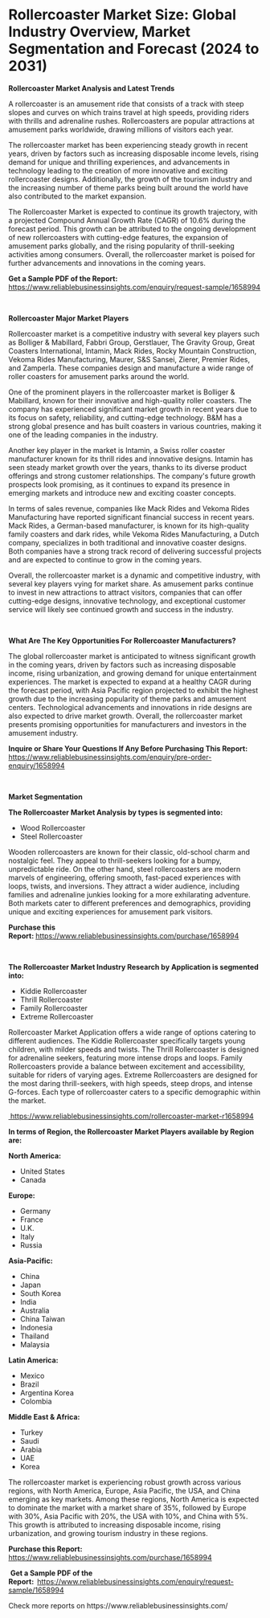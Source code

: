 <p><h1>Rollercoaster Market Size: Global Industry Overview, Market Segmentation and Forecast (2024 to 2031)</h1></p><p><strong>Rollercoaster Market Analysis and Latest Trends</strong></p>
<p><p>A rollercoaster is an amusement ride that consists of a track with steep slopes and curves on which trains travel at high speeds, providing riders with thrills and adrenaline rushes. Rollercoasters are popular attractions at amusement parks worldwide, drawing millions of visitors each year.</p><p>The rollercoaster market has been experiencing steady growth in recent years, driven by factors such as increasing disposable income levels, rising demand for unique and thrilling experiences, and advancements in technology leading to the creation of more innovative and exciting rollercoaster designs. Additionally, the growth of the tourism industry and the increasing number of theme parks being built around the world have also contributed to the market expansion.</p><p>The Rollercoaster Market is expected to continue its growth trajectory, with a projected Compound Annual Growth Rate (CAGR) of 10.6% during the forecast period. This growth can be attributed to the ongoing development of new rollercoasters with cutting-edge features, the expansion of amusement parks globally, and the rising popularity of thrill-seeking activities among consumers. Overall, the rollercoaster market is poised for further advancements and innovations in the coming years.</p></p>
<p><strong>Get a Sample PDF of the Report:&nbsp;</strong> <a href="https://www.reliablebusinessinsights.com/enquiry/request-sample/1658994">https://www.reliablebusinessinsights.com/enquiry/request-sample/1658994</a></p>
<p>&nbsp;</p>
<p><strong>Rollercoaster Major Market Players</strong></p>
<p><p>Rollercoaster market is a competitive industry with several key players such as Bolliger & Mabillard, Fabbri Group, Gerstlauer, The Gravity Group, Great Coasters International, Intamin, Mack Rides, Rocky Mountain Construction, Vekoma Rides Manufacturing, Maurer, S&S Sansei, Zierer, Premier Rides, and Zamperla. These companies design and manufacture a wide range of roller coasters for amusement parks around the world.</p><p>One of the prominent players in the rollercoaster market is Bolliger & Mabillard, known for their innovative and high-quality roller coasters. The company has experienced significant market growth in recent years due to its focus on safety, reliability, and cutting-edge technology. B&M has a strong global presence and has built coasters in various countries, making it one of the leading companies in the industry.</p><p>Another key player in the market is Intamin, a Swiss roller coaster manufacturer known for its thrill rides and innovative designs. Intamin has seen steady market growth over the years, thanks to its diverse product offerings and strong customer relationships. The company's future growth prospects look promising, as it continues to expand its presence in emerging markets and introduce new and exciting coaster concepts.</p><p>In terms of sales revenue, companies like Mack Rides and Vekoma Rides Manufacturing have reported significant financial success in recent years. Mack Rides, a German-based manufacturer, is known for its high-quality family coasters and dark rides, while Vekoma Rides Manufacturing, a Dutch company, specializes in both traditional and innovative coaster designs. Both companies have a strong track record of delivering successful projects and are expected to continue to grow in the coming years.</p><p>Overall, the rollercoaster market is a dynamic and competitive industry, with several key players vying for market share. As amusement parks continue to invest in new attractions to attract visitors, companies that can offer cutting-edge designs, innovative technology, and exceptional customer service will likely see continued growth and success in the industry.</p></p>
<p>&nbsp;</p>
<p><strong>What Are The Key Opportunities For Rollercoaster Manufacturers?</strong></p>
<p><p>The global rollercoaster market is anticipated to witness significant growth in the coming years, driven by factors such as increasing disposable income, rising urbanization, and growing demand for unique entertainment experiences. The market is expected to expand at a healthy CAGR during the forecast period, with Asia Pacific region projected to exhibit the highest growth due to the increasing popularity of theme parks and amusement centers. Technological advancements and innovations in ride designs are also expected to drive market growth. Overall, the rollercoaster market presents promising opportunities for manufacturers and investors in the amusement industry.</p></p>
<p><strong>Inquire or Share Your Questions If Any Before Purchasing This Report:</strong> <a href="https://www.reliablebusinessinsights.com/enquiry/pre-order-enquiry/1658994">https://www.reliablebusinessinsights.com/enquiry/pre-order-enquiry/1658994</a></p>
<p>&nbsp;</p>
<p><strong>Market Segmentation</strong></p>
<p><strong>The Rollercoaster Market Analysis by types is segmented into:</strong></p>
<p><ul><li>Wood Rollercoaster</li><li>Steel Rollercoaster</li></ul></p>
<p><p>Wooden rollercoasters are known for their classic, old-school charm and nostalgic feel. They appeal to thrill-seekers looking for a bumpy, unpredictable ride. On the other hand, steel rollercoasters are modern marvels of engineering, offering smooth, fast-paced experiences with loops, twists, and inversions. They attract a wider audience, including families and adrenaline junkies looking for a more exhilarating adventure. Both markets cater to different preferences and demographics, providing unique and exciting experiences for amusement park visitors.</p></p>
<p><strong>Purchase this Report:&nbsp;</strong><a href="https://www.reliablebusinessinsights.com/purchase/1658994">https://www.reliablebusinessinsights.com/purchase/1658994</a></p>
<p>&nbsp;</p>
<p><strong>The Rollercoaster Market Industry Research by Application is segmented into:</strong></p>
<p><ul><li>Kiddie Rollercoaster</li><li>Thrill Rollercoaster</li><li>Family Rollercoaster</li><li>Extreme Rollercoaster</li></ul></p>
<p><p>Rollercoaster Market Application offers a wide range of options catering to different audiences. The Kiddie Rollercoaster specifically targets young children, with milder speeds and twists. The Thrill Rollercoaster is designed for adrenaline seekers, featuring more intense drops and loops. Family Rollercoasters provide a balance between excitement and accessibility, suitable for riders of varying ages. Extreme Rollercoasters are designed for the most daring thrill-seekers, with high speeds, steep drops, and intense G-forces. Each type of rollercoaster caters to a specific demographic within the market.</p></p>
<p><a href="https://www.reliablebusinessinsights.com/rollercoaster-market-r1658994">&nbsp;https://www.reliablebusinessinsights.com/rollercoaster-market-r1658994</a></p>
<p><strong>In terms of Region, the Rollercoaster Market Players available by Region are:</strong></p>
<p>
    <p> <strong> North America: </strong>
        <ul>
            <li>United States</li>
            <li>Canada</li>
        </ul>
        </p> 
    <p> <strong> Europe: </strong>
        <ul>
            <li>Germany</li>
            <li>France</li>
            <li>U.K.</li>
            <li>Italy</li>
            <li>Russia</li>
        </ul>
        </p> 
    <p> <strong> Asia-Pacific: </strong>
        <ul>
            <li>China</li>
            <li>Japan</li>
            <li>South Korea</li>
            <li>India</li>
            <li>Australia</li>
            <li>China Taiwan</li>
            <li>Indonesia</li>
            <li>Thailand</li>
            <li>Malaysia</li>
        </ul>
        </p> 
    <p> <strong> Latin America: </strong>
        <ul>
            <li>Mexico</li>
            <li>Brazil</li>
            <li>Argentina Korea</li>
            <li>Colombia</li>
        </ul>
        </p> 
    <p> <strong> Middle East & Africa: </strong>
        <ul>
            <li>Turkey</li>
            <li>Saudi</li>
            <li>Arabia</li>
            <li>UAE</li>
            <li>Korea</li>
        </ul>
    </p>
    </p>
<p><p>The rollercoaster market is experiencing robust growth across various regions, with North America, Europe, Asia Pacific, the USA, and China emerging as key markets. Among these regions, North America is expected to dominate the market with a market share of 35%, followed by Europe with 30%, Asia Pacific with 20%, the USA with 10%, and China with 5%. This growth is attributed to increasing disposable income, rising urbanization, and growing tourism industry in these regions.</p></p>
<p><strong>Purchase this Report: </strong><a href="https://www.reliablebusinessinsights.com/purchase/1658994">https://www.reliablebusinessinsights.com/purchase/1658994</a></p>
<p>&nbsp;<strong>Get a Sample PDF of the Report:&nbsp;&nbsp;</strong><a href="https://www.reliablebusinessinsights.com/enquiry/request-sample/1658994">https://www.reliablebusinessinsights.com/enquiry/request-sample/1658994</a></p>
<p><strong></strong></p>
<p>Check more reports on https://www.reliablebusinessinsights.com/</p>